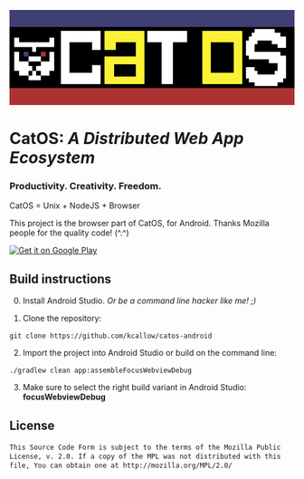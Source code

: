 ![CatOS](https://github.com/kcallow/CatOS/raw/master/logo.png "CatOS Logo") 
# CatOS: _A Distributed Web App Ecosystem_
### Productivity.  Creativity.  Freedom.

CatOS = Unix + NodeJS + Browser

This project is the browser part of CatOS, for Android. Thanks Mozilla people for the quality code! (^.^)

<a href="https://play.google.com/store/apps/details?id=org.mozilla.focus" target="_blank"><img src="https://play.google.com/intl/en_us/badges/images/generic/en-play-badge.png" alt="Get it on Google Play" height="5"/></a>


Build instructions
------------------

0. Install Android Studio. _Or be a command line hacker like me! ;)_

1. Clone the repository:

  ```shell
  git clone https://github.com/kcallow/catos-android
  ```

2. Import the project into Android Studio or build on the command line:

  ```shell
  ./gradlew clean app:assembleFocusWebviewDebug
  ```

3. Make sure to select the right build variant in Android Studio: **focusWebviewDebug**

License
-------

    This Source Code Form is subject to the terms of the Mozilla Public
    License, v. 2.0. If a copy of the MPL was not distributed with this
    file, You can obtain one at http://mozilla.org/MPL/2.0/
